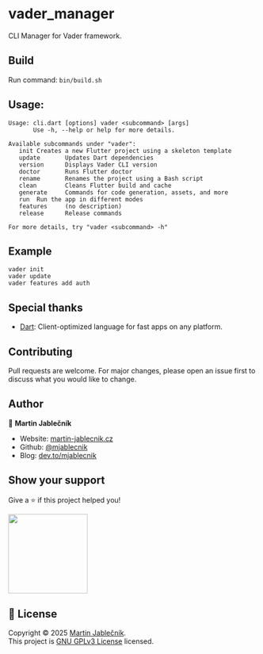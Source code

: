 # vader_manager
CLI Manager for Vader framework.


## Build
Run command: `bin/build.sh`


## Usage:
```
Usage: cli.dart [options] vader <subcommand> [args]
       Use -h, --help or help for more details.

Available subcommands under "vader":
   init Creates a new Flutter project using a skeleton template
   update       Updates Dart dependencies
   version      Displays Vader CLI version
   doctor       Runs Flutter doctor
   rename       Renames the project using a Bash script
   clean        Cleans Flutter build and cache
   generate     Commands for code generation, assets, and more
   run  Run the app in different modes
   features     (no description)
   release      Release commands

For more details, try "vader <subcommand> -h"
```


## Example
```
vader init
vader update
vader features add auth
```


## Special thanks

- [Dart](https://dart.dev/): Client-optimized language for fast apps on any platform.


## Contributing
Pull requests are welcome. For major changes, please open an issue first to discuss what you would like to change.


## Author

👤 **Martin Jablečník**

* Website: [martin-jablecnik.cz](https://www.martin-jablecnik.cz)
* Github: [@mjablecnik](https://github.com/mjablecnik)
* Blog: [dev.to/mjablecnik](https://dev.to/mjablecnik)


## Show your support

Give a ⭐️ if this project helped you!

<a href="https://www.patreon.com/mjablecnik">
  <img src="https://c5.patreon.com/external/logo/become_a_patron_button@2x.png" width="160">
</a>


## 📝 License

Copyright © 2025 [Martin Jablečník](https://github.com/mjablecnik).<br />
This project is [GNU GPLv3 License](https://choosealicense.com/licenses/gpl-3.0/) licensed.


